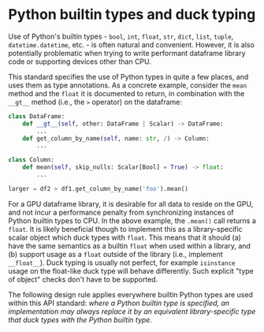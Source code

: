 # Python builtin types and duck typing

Use of Python's builtin types - `bool`, `int`, `float`, `str`, `dict`, `list`,
`tuple`, `datetime.datetime`, etc. - is often natural and convenient. However,
it is also potentially problematic when trying to write performant dataframe
library code or supporting devices other than CPU.

This standard specifies the use of Python types in quite a few places, and uses
them as type annotations. As a concrete example, consider the `mean` method and
the `float` it is documented to return, in combination with the `__gt__` method
(i.e., the `>` operator) on the dataframe:

```python
class DataFrame:
    def __gt__(self, other: DataFrame | Scalar) -> DataFrame:
        ...
    def get_column_by_name(self, name: str, /) -> Column:
        ...

class Column:
    def mean(self, skip_nulls: Scalar[Bool] = True) -> float:
        ...

larger = df2 > df1.get_column_by_name('foo').mean()
```

For a GPU dataframe library, it is desirable for all data to reside on the GPU,
and not incur a performance penalty from synchronizing instances of Python
builtin types to CPU. In the above example, the `.mean()` call returns a
`float`. It is likely beneficial though to implement this as a library-specific
scalar object which duck types with `float`. This means that it should (a) have
the same semantics as a builtin `float` when used within a library, and (b)
support usage as a `float` outside of the library (i.e., implement
`__float__`). Duck typing is usually not perfect, for example `isinstance`
usage on the float-like duck type will behave differently. Such explicit "type
of object" checks don't have to be supported.

The following design rule applies everywhere builtin Python types are used
within this API standard: _where a Python builtin type is specified, an
implementation may always replace it by an equivalent library-specific type
that duck types with the Python builtin type._
